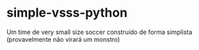 # simple-vsss-python
Um time de very small size soccer construído de forma simplista (provavelmente não virará um monstro)
